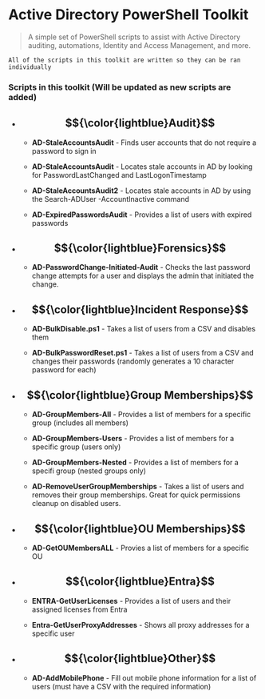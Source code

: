 
# Active Directory PowerShell Toolkit

> A simple set of PowerShell scripts to assist with Active Directory auditing, automations, Identity and Access Management, and more. 


`All of the scripts in this toolkit are written so they can be ran individually`


### Scripts in this toolkit (Will be updated as new scripts are added)


* ## $${\color{lightblue}Audit}$$

    - **AD-StaleAccountsAudit** - Finds user accounts that do not require a password to sign in 

    - **AD-StaleAccountsAudit** - Locates stale accounts in AD by looking for PasswordLastChanged and LastLogonTimestamp

    - **AD-StaleAccountsAudit2** - Locates stale accounts in AD by using the Search-ADUser -AccountInactive command 

    - **AD-ExpiredPasswordsAudit** - Provides a list of users with expired passwords 


* ## $${\color{lightblue}Forensics}$$

   - **AD-PasswordChange-Initiated-Audit** - Checks the last password change attempts for a user and displays the admin that initiated the change. 


* ## $${\color{lightblue}Incident Response}$$

    - **AD-BulkDisable.ps1** - Takes a list of users from a CSV and disables them 

    - **AD-BulkPasswordReset.ps1** - Takes a list of users from a CSV and changes their passwords (randomly generates a 10 character password for each)


* ## $${\color{lightblue}Group Memberships}$$

    - **AD-GroupMembers-All** - Provides a list of members for a specific group (includes all members)

    - **AD-GroupMembers-Users** - Provides a list of members for a specific group (users only)

    - **AD-GroupMembers-Nested** - Provides a list of members for a specifi group (nested groups only)

    - **AD-RemoveUserGroupMemberships** - Takes a list of users and removes their group memberships. Great for quick permissions cleanup on disabled users. 

* ## $${\color{lightblue}OU Memberships}$$

    - **AD-GetOUMembersALL** - Provies a list of members for a specific OU 


* ## $${\color{lightblue}Entra}$$

    - **ENTRA-GetUserLicenses** - Provides a list of users and their assigned licenses from Entra 

    - **Entra-GetUserProxyAddresses** - Shows all proxy addresses for a specific user 


* ## $${\color{lightblue}Other}$$

    - **AD-AddMobilePhone** - Fill out mobile phone information for a list of users (must have a CSV with the required information) 


